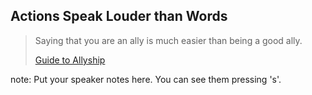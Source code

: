 ## Actions Speak Louder than Words

> Saying that you are an ally is much easier than being a good ally.
>
> [Guide to Allyship](http://www.guidetoallyship.com/)


note:
    Put your speaker notes here.
    You can see them pressing 's'.
